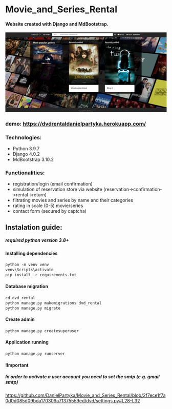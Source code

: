 # Movie_and_Series_Rental
#### Website created with Django and MdBootstrap.
![alt text](dvd_rental.png) 
### demo: https://dvdrentaldanielpartyka.herokuapp.com/

### Technologies:
* Python 3.9.7
* Django 4.0.2
* MdBootstrap 3.10.2

### Functionalities:
* registration/login (email confirmation)
* simulation of reservation store via website (reservation->confirmation->rental->return)
* filtrating movies and series by name and their categories
* rating in scale (0-5) movie/series
* contact form (secured by captcha)
## Instalation guide:
##### required python version 3.8+
#### Installing dependencies
```
python -m venv venv 
venv\Scripts\activate
pip install -r requirements.txt
```
#### Database migration
```
cd dvd_rental
python manage.py makemigrations dvd_rental
python manage.py migrate
```
#### Create admin
```
python manage.py createsuperuser
```
#### Application running
```
python manage.py runserver
```
#### !Important
##### In order to activate a user account you need to set the smtp (e.g. gmail smtp)
https://github.com/DanielPartyka/Movie_and_Series_Rental/blob/2f7ece1f7a0d0d085d09bda170309a71375559ed/dvd/settings.py#L28-L32





